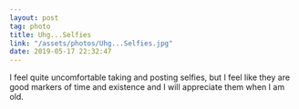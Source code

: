 ```yaml
---
layout: post
tag: photo
title: Uhg...Selfies
link: "/assets/photos/Uhg...Selfies.jpg"
date: 2019-05-17 22:32:47
---
```

I feel quite uncomfortable taking and posting selfies, but I feel like they are good markers of time and existence and I will appreciate them when I am old. 